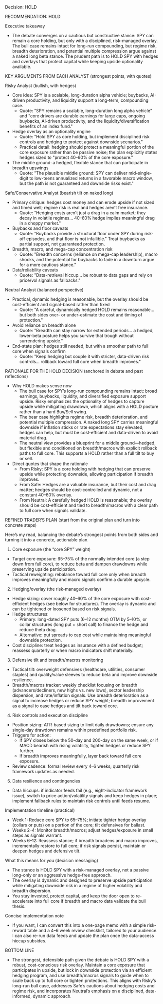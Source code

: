 Decision: HOLD

RECOMMENDATION: HOLD

Executive takeaway
- The debate converges on a cautious but constructive stance: SPY can remain a core holding, but only with a disciplined, risk-managed overlay. The bull case remains intact for long-run compounding, but regime risk, breadth deterioration, and potential multiple compression argue against a naked long beta stance. The prudent path is to HOLD SPY with hedges and overlays that protect capital while keeping upside optionality available.

KEY ARGUMENTS FROM EACH ANALYST (strongest points, with quotes)

Risky Analyst (bullish, with hedges)
- Core idea: SPY is a scalable, long-duration alpha vehicle; buybacks, AI-driven productivity, and liquidity support a long-term, compounding case.
  - Quote: "SPY remains a scalable, long-duration long alpha vehicle" and "core drivers are durable earnings for large caps, ongoing buybacks, AI-driven productivity, and the liquidity/diversification benefits of an index fund."
- Hedge overlay as an optionality engine
  - Quote: "Hold SPY as core holding, but implement disciplined risk controls and hedging to protect against downside scenarios."
  - Practical detail: hedging should protect a meaningful portion of the core exposure rather than be passive noise; the plan explicitly states hedges sized to "protect 40–60% of the core exposure."
- The middle ground: a hedged, flexible stance that can participate in breadth upswings
  - Quote: "The plausible middle ground: SPY can deliver mid-single-digit to low-teens annualized returns in a favorable macro window, but the path is not guaranteed and downside risks exist."

Safe/Conservative Analyst (bearish tilt on naked long)
- Primary critique: hedges cost money and can erode upside if not sized and timed well; regime risk is real and hedges aren’t free insurance.
  - Quote: "Hedging costs aren’t just a drag in a calm market; they decay in volatile regimes... 40–60% hedge implies meaningful drag in a choppy market."
- Buybacks and floor caveats
  - Quote: "Buybacks provide a structural floor under SPY during risk-off episodes, and that floor is not infallible." Treat buybacks as partial support, not guaranteed protection.
- Breadth, macro, and mega-cap concentration risk
  - Quote: "Breadth concerns (reliance on mega-cap leadership), macro shocks, and the potential for buybacks to fade in a downturn argue for a more cautious stance."
- Data/reliability caveats
  - Quote: "Data-retrieval hiccup... be robust to data gaps and rely on price/vol signals as fallbacks."

Neutral Analyst (balanced perspective)
- Practical, dynamic hedging is reasonable, but the overlay should be cost-efficient and signal-based rather than fixed
  - Quote: "A careful, dynamically hedged HOLD remains reasonable... but both sides over- or under-estimate the cost and timing of protection."
- Avoid reliance on breadth alone
  - Quote: "Breadth can stay narrow for extended periods... a hedged, lower-beta posture helps you survive that trough without surrendering upside."
- End-state plan: hedges still needed, but with a smoother path to full core when signals confirm
  - Quote: "Keep hedging but couple it with stricter, data-driven risk controls... rollback toward full core when breadth improves."

RATIONALE FOR THE HOLD DECISION (anchored in debate and past reflections)
- Why HOLD makes sense now
  - The bull case for SPY’s long-run compounding remains intact: broad earnings, buybacks, liquidity, and diversified exposure support upside. Risky emphasizes the optionality of hedges to capture upside while mitigating drawdown, which aligns with a HOLD posture rather than a hard Buy/Sell swing.
  - The bear case highlights regime risk, breadth deterioration, and potential multiple compression. A naked long SPY carries meaningful downside if inflation sticks or rate expectations stay elevated; hedges can help, but must be cost-efficient and data-driven to avoid material drag.
  - The neutral view provides a blueprint for a middle ground—hedged, but flexible and conditioned on breadth/macros with explicit rollback paths to full core. This supports a HOLD rather than a full tilt to buy or sell.
- Direct quotes that shape the rationale
  - From Risky: SPY is a core holding with hedging that can preserve upside while protecting downside, allowing participation if breadth improves.
  - From Safe: Hedges are a valuable insurance, but their cost and drag matter; hedges should be cost-controlled and dynamic, not a constant 40–60% overlay.
  - From Neutral: A carefully hedged HOLD is reasonable; the overlay should be cost-efficient and tied to breadth/macros with a clear path to full core when signals validate.

REFINED TRADER’S PLAN (start from the original plan and turn into concrete steps)

Here’s my read, balancing the debate’s strongest points from both sides and turning it into a concrete, actionable plan.

1) Core exposure (the “core SPY” weight)
- Target core exposure: 65–75% of the normally intended core (a step down from full core), to reduce beta and dampen drawdowns while preserving upside participation.
- Tactical reweighting: rebalance toward full core only when breadth improves meaningfully and macro signals confirm a durable upcycle.

2) Hedging/overlay (the risk-managed overlay)
- Hedge sizing: cover roughly 40–60% of the core exposure with cost-efficient hedges (see below for structures). The overlay is dynamic and can be tightened or loosened based on risk signals.
- Hedge structures:
  - Primary: long-dated SPY puts (6–12 months) OTM by 5–10%, or collar structures (long put + short call) to finance the hedge and reduce theta drag.
  - Alternative: put spreads to cap cost while maintaining meaningful downside protection.
- Cost discipline: treat hedges as insurance with a defined budget; reassess quarterly or when macro indicators shift materially.

3) Defensive tilt and breadth/macros monitoring
- Tactical tilt: overweight defensives (healthcare, utilities, consumer staples) and quality/value sleeves to reduce beta and improve downside resilience.
- Breadth/macros tracker: weekly checklist focusing on breadth (advancers/decliners, new highs vs. new lows), sector leadership dispersion, and rate/inflation signals. Use breadth deterioration as a signal to increase hedges or reduce SPY weight; breadth improvement as a signal to ease hedges and tilt back toward core.

4) Risk controls and execution discipline
- Position sizing: ATR-based sizing to limit daily drawdowns; ensure any single-day drawdown remains within predefined portfolio risk.
- Triggers for action:
  - If SPY closes below the 50-day and 200-day on the same week, or if MACD bearish with rising volatility, tighten hedges or reduce SPY further.
  - If breadth improves meaningfully, layer back toward full core exposure.
- Review cadence: formal review every 4–6 weeks; quarterly risk framework updates as needed.

5) Data resilience and contingencies
- Data hiccups: if indicator feeds fail (e.g., eight-indicator framework issue), switch to price action/volatility signals and keep hedges in place; implement fallback rules to maintain risk controls until feeds resume.

Implementation timeline (practical)
- Week 1: Reduce core SPY to 65–75%; initiate tighter hedge overlay (collars or puts) on a portion of the core; tilt defensives for ballast.
- Weeks 2–4: Monitor breadth/macros; adjust hedges/exposure in small steps as signals warrant.
- Weeks 6–12: Reassess stance; if breadth broadens and macro improves, incrementally restore to full core; if risk signals persist, maintain or deepen hedges and defensive tilt.

What this means for you (decision messaging)
- The stance is HOLD SPY with a risk-managed overlay, not a passive long-only or an aggressive hedge-free approach.
- The overlay is dynamic and designed to preserve upside participation while mitigating downside risk in a regime of higher volatility and breadth dispersion.
- You stay invested, protect capital, and keep the door open to re-accelerate into full core if breadth and macro data validate the bull thesis.

Concise implementation note
- If you want, I can convert this into a one-page memo with a simple risk-reward table and a 4–6 week review checklist, tailored to your audience. I can also re-run data feeds and update the plan once the data-access hiccup subsides.

BOTTOM LINE
- The strongest, defensible path given the debate is HOLD SPY with a robust, cost-conscious risk overlay. Maintain a core exposure that participates in upside, but lock in downside protection via an efficient hedging program, and use breadth/macros signals to guide when to scale back up to full core or tighten protections. This aligns with Risky’s long-run bull case, addresses Safe’s cautions about hedging costs and regime risk, and incorporates Neutral’s emphasis on a disciplined, data-informed, dynamic approach.